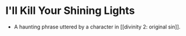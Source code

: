 # I'll Kill Your Shining Lights

- A haunting phrase uttered by a character in [[divinity 2: original sin]].

